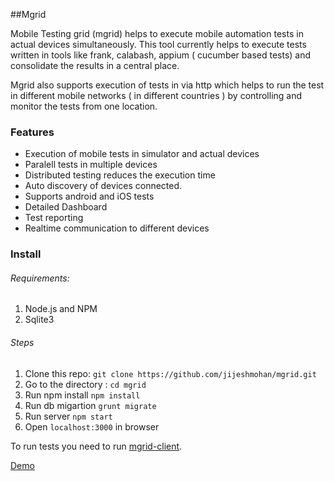 ##Mgrid

Mobile Testing grid (mgrid) helps to execute mobile automation tests in actual devices simultaneously. This tool currently helps to execute tests written in tools like frank, calabash, appium ( cucumber based tests) and consolidate the results
in a central place.

Mgrid also supports execution of tests in via http which helps to run the test in different mobile networks ( in different countries ) by controlling and monitor the tests from one location.

### Features

* Execution of mobile tests in simulator and actual devices
* Paralell tests in multiple devices
* Distributed testing reduces the execution time
* Auto discovery of devices connected.
* Supports android and iOS tests
* Detailed Dashboard
* Test reporting 
* Realtime communication to different devices

### Install
 
###### Requirements:
 
1. Node.js and NPM
1. Sqlite3


 ###### Steps
 
 1. Clone this repo: `git clone https://github.com/jijeshmohan/mgrid.git`
 2. Go to the directory : `cd mgrid`
 3. Run npm install `npm install`
 4. Run db migartion `grunt migrate`
 5. Run server `npm start` 
 6. Open `localhost:3000` in browser
 
 
 To run tests you need to run [mgrid-client](https://github.com/jijeshmohan/mgrid-client).

 [Demo](http://mgrid-mgrid.rhcloud.com/)